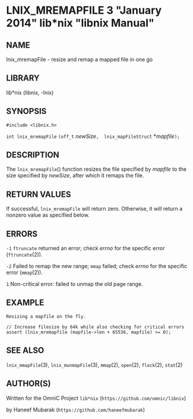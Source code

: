 LNIX_MREMAPFILE 3 "January 2014" lib*nix "libnix Manual"
========================================================

NAME
----

lnix_mremapFile - resize and remap a mapped file in one go

LIBRARY
-------

lib*nix (libnix, -lnix)

SYNOPSIS
--------

`#include <libnix.h>`

`int lnix_mremapFile` `(off_t` *newSize*`,  lnix_mapFileStruct` **mapfile*`);`

DESCRIPTION
-----------
The `lnix_mremapFile`() function resizes the file specified by *mapfile* to
the size specified by *newSize*, after which it remaps the file.

RETURN VALUES
-------------

If successful, `lnix_mremapFile` will return zero. Otherwise, it will return
a nonzero value as specified below.

ERRORS
------

`-1`
	`ftruncate` returned an error; check *errno* for the specific error (`ftruncate`(2)).

`-2`
	Failed to remap the new range; `mmap` failed; check *errno* for the specific error (`mmap`(2)).

`1`
	Non-critical error: failed to unmap the old page range.

EXAMPLE
-------

`Resizing a mapfile on the fly.`

	// Increase filesize by 64k while also checking for critical errors
	assert (lnix_mremapfile (mapfile->len + 65536, mapfile) >= 0);

SEE ALSO
--------

`lnix_mmapFile`(3), `lnix_munmapFile`(3), `mmap`(2), `open`(2), `flock`(2), `stat`(2)


AUTHOR(S)
---------

Written for the OmniC Project `lib*nix` (`https://github.com/omnic/libnix`)

by Haneef Mubarak (`https://github.com/haneefmubarak`)
